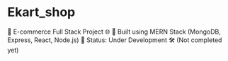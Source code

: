 # Ekart_shop
  🛒 E-commerce Full Stack Project 🌐  🚀 Built using MERN Stack (MongoDB, Express, React, Node.js)  🔧 Status: Under Development 🛠️ (Not completed yet)

